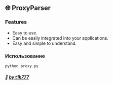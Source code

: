 ## :globe_with_meridians: ProxyParser 
### Features

- Easy to use.
- Can be easily integrated into your applications.
- Easy and simple to understand.

### Использование
`python proxy.py`


##### :ghost: [by t1k777](https://github.com/T1K777 "by t1k777")
